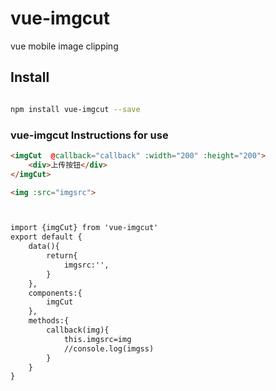 # vue-imgcut

vue mobile image clipping

## Install

``` bash

npm install vue-imgcut --save
```

###  vue-imgcut Instructions for use 

``` html
<imgCut  @callback="callback" :width="200" :height="200">
	<div>上传按钮</div>
</imgCut>

<img :src="imgsrc">



import {imgCut} from 'vue-imgcut'
export default {
	data(){
		return{
			imgsrc:'',
		}
	},
	components:{
		imgCut
	},
	methods:{
		callback(img){
			this.imgsrc=img
			//console.log(imgss)
		}
	}
}

```


